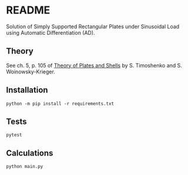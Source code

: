 # README

Solution of Simply Supported Rectangular Plates under Sinusoidal Load using Automatic Differentiation (AD).

## Theory

See ch. 5, p. 105 of [Theory of Plates and Shells](book.bib) by S. Timoshenko and S. Woinowsky-Krieger.

## Installation

```console
python -m pip install -r requirements.txt
```

## Tests

```console
pytest
```

## Calculations

```console
python main.py
```